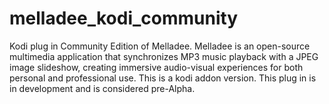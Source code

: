 # melladee_kodi_community
Kodi plug in 
Community Edition of Melladee. Melladee is an open-source multimedia application that synchronizes MP3 music playback with a JPEG image slideshow, creating immersive audio-visual experiences for both personal and professional use. This is a kodi addon version.
This plug in is in development and is considered pre-Alpha.
